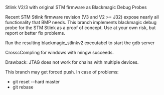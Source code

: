 Stlink V2/3 with original STM firmware as Blackmagic Debug Probes

Recent STM Stlink firmware revision (V3 and V2 >= J32) expose nearly all
functionality that BMP needs. This branch implements blackmagic debug probe
for the STM Stlink as a proof of concept.
Use at your own risk, but report or better fix problems.

Run the resulting blackmagic_stlinkv2 executabel to start the gdb server

CrosscCompling for windows with mingw succeeds.

Drawback: JTAG does not work for chains with multiple devices.

This branch may get forced push. In case of problems:
- git reset --hard master
- git rebase
